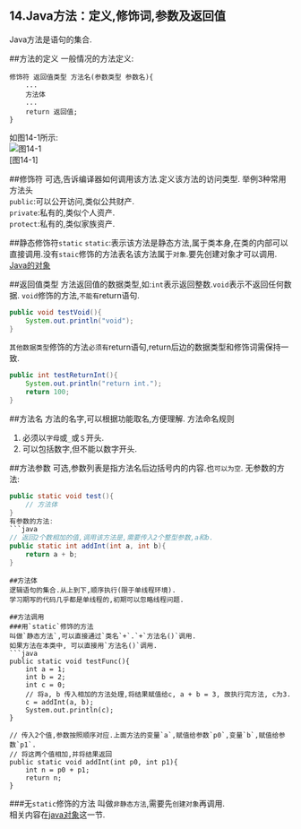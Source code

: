 14.Java方法：定义,修饰词,参数及返回值
---
Java方法是语句的集合.

##方法的定义
一般情况的方法定义:

	修饰符 返回值类型 方法名(参数类型 参数名){
		...
		方法体
		...
		return 返回值;
	}
	
如图14-1所示:   
![图14-1](../../img/java/basic/14-1.jpg)   
[图14-1]

##修饰符
可选,告诉编译器如何调用该方法.定义该方法的访问类型.
举例3种常用方法头   
`public`:可以公开访问,类似公共财产.   
`private`:私有的,类似个人资产.   
`protect`:私有的,类似家族资产.   

##静态修饰符`static`
`static`:表示该方法是静态方法,属于类本身,在类的内部可以直接调用.没有`staic`修饰的方法表名该方法属于`对象`.要先创建对象才可以调用.
[Java的对象](dashidan.com)

##返回值类型
方法返回值的数据类型,如:`int`表示返回整数.`void`表示不返回任何数据.
`void`修饰的方法,`不能有`return语句.

```java
public void testVoid(){
	System.out.println("void");
}
```
`其他数据类型`修饰的方法`必须有`return语句,return后边的数据类型和修饰词需保持一致.

```java
public int testReturnInt(){
	System.out.println("return int.");
	return 100;	
}
```
##方法名
方法的名字,可以根据功能取名,方便理解.
方法命名规则
1. 必须以`字母`或`_`或`＄`开头.
2. 可以包括数字,但不能以数字开头.

##方法参数
可选,参数列表是指方法名后边括号内的内容.也`可以为空`.
无参数的方法:
```java
public static void test(){
	// 方法体
}
有参数的方法:
```java
// 返回2个数相加的值,调用该方法是,需要传入2个整型参数,a和b.
public static int addInt(int a, int b){
	return a + b;
}
```

```
##方法体
逻辑语句的集合.从上到下,顺序执行(限于单线程环境).
学习期写的代码几乎都是单线程的,初期可以忽略线程问题.

##方法调用
###用`static`修饰的方法
叫做`静态方法`,可以直接通过`类名`+`.`+`方法名()`调用.   
如果方法在本类中, 可以直接用`方法名()`调用.
```java
public static void testFunc(){
	int a = 1;
	int b = 2;
	int c = 0;
	// 将a, b 传入相加的方法处理,将结果赋值给c, a + b = 3, 故执行完方法, c为3.
	c = addInt(a, b);
	System.out.println(c);
}

// 传入2个值,参数按照顺序对应.上面方法的变量`a`,赋值给参数`p0`,变量`b`,赋值给参数`p1`.
// 将这两个值相加,并将结果返回
public static void addInt(int p0, int p1){
	int n = p0 + p1;
	return n;
}
```

###无`static`修饰的方法
叫做`非静态方法`,需要先`创建对象`再调用.     
相关内容在[java对象](dashidan.com)这一节.   

